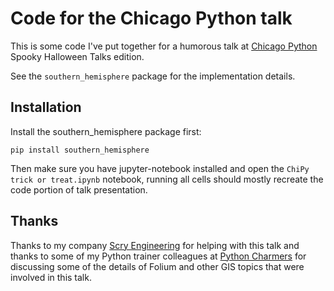 # Code for the Chicago Python talk

This is some code I've put together for a humorous talk at [Chicago Python](https://www.chipy.org/) Spooky Halloween Talks edition.

See the `southern_hemisphere` package for the implementation details.

## Installation

Install the southern_hemisphere package first:

```
pip install southern_hemisphere
```

Then make sure you have jupyter-notebook installed and open the `ChiPy trick or treat.ipynb` notebook, running all cells should mostly recreate the code portion of talk presentation.

## Thanks

Thanks to my company [Scry Engineering](https://www.scrygroup.com/) for helping with this talk and thanks to some of my Python trainer colleagues at [Python Charmers](https://www.scrygroup.com/) for discussing some of the details of Folium and other GIS topics that were involved in this talk.
